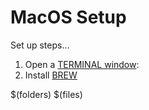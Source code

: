 # MacOS Setup

Set up steps...

1. Open a [TERMINAL window](https://blog.teamtreehouse.com/introduction-to-the-mac-os-x-command-line): 
1. Install [BREW](https://brew.sh/)

$(folders)
$(files)
<!--stackedit_data:
eyJoaXN0b3J5IjpbLTE4MTA3MjUyMjddfQ==
-->